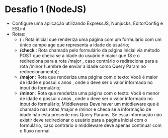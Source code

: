 # Desafio 1 (NodeJS)

- Configure uma aplicação utilizando ExpressJS, Nunjucks, EditorConfig e ESLint.
- Rotas:
  - **/** : Rota inicial que renderiza uma página com um formulário com um único campo age
    que representa a idade do usuário;
  - **/check** : Rota chamada pelo formulário da página inicial via método POST que checa se a
    idade do usuário é maior que 18 e o redireciona para a rota /major , caso contrário o
    redireciona para a rota /minor (Lembre de enviar a idade como Query Param no
    redirecionamento);
  - **/major** : Rota que renderiza uma página com o texto: Você é maior de idade e
    possui x anos , onde x deve ser o valor informado no input do formulário;
  - **/minor** : Rota que renderiza uma página com o texto: Você é menor de idade e
    possui x anos , onde x deve ser o valor informado no input do formulário;
    Middlewares
    Deve haver um middleware que é chamado nas rotas /major e /minor e checa se a
    informação de idade não está presente nos Query Params. Se essa informação não existir deve
    redirecionar o usuário para a página inicial com o formulário, caso contrário o middleware deve
    apenas continuar com o fluxo normal.
